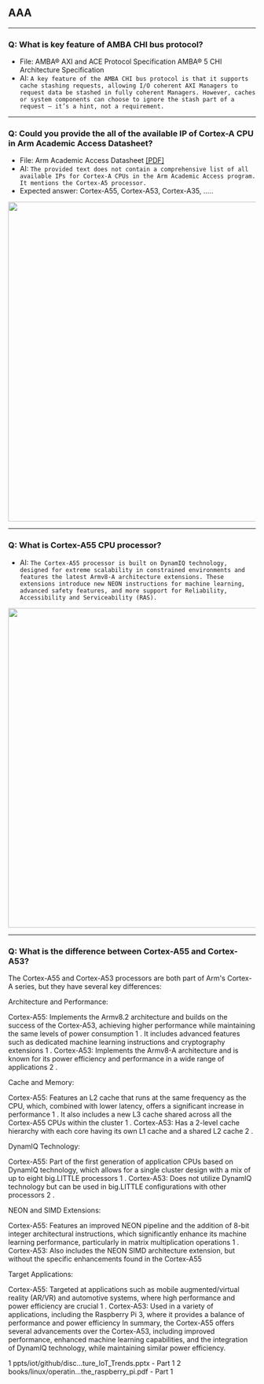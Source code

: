 ##  AAA
 


---
### Q: What is key feature of AMBA CHI bus protocol?
* File: AMBA® AXI and ACE Protocol Specification AMBA® 5 CHI Architecture Specification
* AI:  ```A key feature of the AMBA CHI bus protocol is that it supports cache stashing requests, allowing I/O coherent AXI Managers to request data be stashed in fully coherent Managers. However, caches or system components can choose to ignore the stash part of a request – it’s a hint, not a requirement.```

--- 

### Q: Could you provide the all of the available IP of Cortex-A CPU in Arm Academic Access Datasheet?
* File: Arm Academic Access Datasheet [[PDF]](https://www.arm.com/-/media/Files/pdf/research/arm-academic-access-aaa-data-sheet.pdf?rev=f7f30db78c3b482c82afda5852e8192e&revision=f7f30db7-8c3b-482c-82af-da5852e8192e)
* AI: ```The provided text does not contain a comprehensive list of all available IPs for Cortex-A CPUs in the Arm Academic Access program. It mentions the Cortex-A5 processor.```
* Expected answer: Cortex-A55, Cortex-A53, Cortex-A35, .....


<img src="https://github.com/user-attachments/assets/24f9162b-51fe-4754-bad8-f7fcd55d969f" width=650>
 
---
### Q: What is Cortex-A55 CPU processor?
* AI: ```The Cortex-A55 processor is built on DynamIQ technology, designed for extreme scalability in constrained environments and features the latest Armv8-A architecture extensions. These extensions introduce new NEON instructions for machine learning, advanced safety features, and more support for Reliability, Accessibility and Serviceability (RAS).```

<img src="https://github.com/user-attachments/assets/d7872ead-24c1-4073-93e1-ff844f9d15f7" width=650>

 
---
### Q: What is the difference between Cortex-A55 and Cortex-A53?
 
The Cortex-A55 and Cortex-A53 processors are both part of Arm's Cortex-A series, but they have several key differences:

Architecture and Performance:

Cortex-A55: Implements the Armv8.2 architecture and builds on the success of the Cortex-A53, achieving higher performance while maintaining the same levels of power consumption 1 . It includes advanced features such as dedicated machine learning instructions and cryptography extensions 1 .
Cortex-A53: Implements the Armv8-A architecture and is known for its power efficiency and performance in a wide range of applications 2 .

Cache and Memory:

Cortex-A55: Features an L2 cache that runs at the same frequency as the CPU, which, combined with lower latency, offers a significant increase in performance 1 . It also includes a new L3 cache shared across all the Cortex-A55 CPUs within the cluster 1 .
Cortex-A53: Has a 2-level cache hierarchy with each core having its own L1 cache and a shared L2 cache 2 .

DynamIQ Technology:

Cortex-A55: Part of the first generation of application CPUs based on DynamIQ technology, which allows for a single cluster design with a mix of up to eight big.LITTLE processors 1 .
Cortex-A53: Does not utilize DynamIQ technology but can be used in big.LITTLE configurations with other processors 2 .

NEON and SIMD Extensions:

Cortex-A55: Features an improved NEON pipeline and the addition of 8-bit integer architectural instructions, which significantly enhance its machine learning performance, particularly in matrix multiplication operations 1 .
Cortex-A53: Also includes the NEON SIMD architecture extension, but without the specific enhancements found in the Cortex-A55 

Target Applications:

Cortex-A55: Targeted at applications such as mobile augmented/virtual reality (AR/VR) and automotive systems, where high performance and power efficiency are crucial 1 .
Cortex-A53: Used in a variety of applications, including the Raspberry Pi 3, where it provides a balance of performance and power efficiency 
In summary, the Cortex-A55 offers several advancements over the Cortex-A53, including improved performance, enhanced machine learning capabilities, and the integration of DynamIQ technology, while maintaining similar power efficiency.

 
1 ppts/iot/github/disc...ture_IoT_Trends.pptx - Part 1
2 books/linux/operatin...the_raspberry_pi.pdf - Part 1

